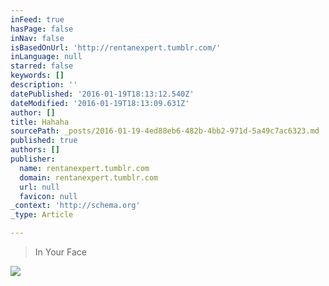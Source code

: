 ```yaml
---
inFeed: true
hasPage: false
inNav: false
isBasedOnUrl: 'http://rentanexpert.tumblr.com/'
inLanguage: null
starred: false
keywords: []
description: ''
datePublished: '2016-01-19T18:13:12.540Z'
dateModified: '2016-01-19T18:13:09.631Z'
author: []
title: Hahaha
sourcePath: _posts/2016-01-19-4ed88eb6-482b-4bb2-971d-5a49c7ac6323.md
published: true
authors: []
publisher:
  name: rentanexpert.tumblr.com
  domain: rentanexpert.tumblr.com
  url: null
  favicon: null
_context: 'http://schema.org'
_type: Article

---
```

> In Your Face

![](https://s3-us-west-2.amazonaws.com/the-grid-img/p/06225b3b4b96b329168fa97f366e7942c087e64c.gif)